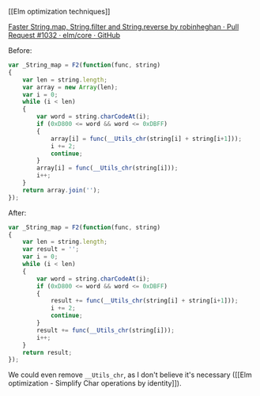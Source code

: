 [[Elm optimization techniques]]

[Faster String.map, String.filter and String.reverse by robinheghan · Pull Request #1032 · elm/core · GitHub](https://github.com/elm/core/pull/1032/files#diff-1c6ad04926d98850dc9f41def7cd2dc5300867d30c37c84fcf13d824c03b52d9R37-R54)

Before:

```js
var _String_map = F2(function(func, string)
{
	var len = string.length;
	var array = new Array(len);
	var i = 0;
	while (i < len)
	{
		var word = string.charCodeAt(i);
		if (0xD800 <= word && word <= 0xDBFF)
		{
			array[i] = func(__Utils_chr(string[i] + string[i+1]));
			i += 2;
			continue;
		}
		array[i] = func(__Utils_chr(string[i]));
		i++;
	}
	return array.join('');
});
```

After:

```js
var _String_map = F2(function(func, string)
{
	var len = string.length;
	var result = '';
	var i = 0;
	while (i < len)
	{
		var word = string.charCodeAt(i);
		if (0xD800 <= word && word <= 0xDBFF)
		{
			result += func(__Utils_chr(string[i] + string[i+1]));
			i += 2;
			continue;
		}
		result += func(__Utils_chr(string[i]));
		i++;
	}
	return result;
});
```

We could even remove `__Utils_chr`, as I don't believe it's necessary ([[Elm optimization - Simplify Char operations by identity]]).